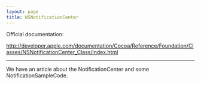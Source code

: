 ```yaml
---
layout: page
title: NSNotificationCenter
---
```


Official documentation:

http://developer.apple.com/documentation/Cocoa/Reference/Foundation/Classes/NSNotificationCenter_Class/index.html

----

We have an article about the NotificationCenter and some NotificationSampleCode.

